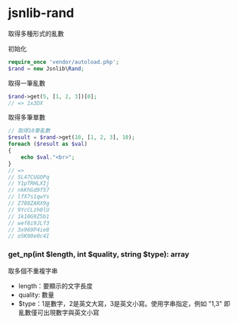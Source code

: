 # jsnlib-rand
取得多種形式的亂數

初始化
````php
require_once 'vendor/autoload.php';
$rand = new Jsnlib\Rand;
````
取得一筆亂數
````php
$rand->get(5, [1, 2, 3])[0];
// => 1x3DX
````
取得多筆單數
````php
// 取得10筆亂數
$result = $rand->get(10, [1, 2, 3], 10);
foreach ($result as $val) 
{
    echo $val."<br>";
}
// => 
// SL47CUGOPq
// Y1pTRHLXIj
// nkKhGd9f57
// lfX7s1qwYs
// Z788ZARX9g
// 9YcCLzh0lU
// 1k10G9Z5b1
// wef8i9JLf3
// 3x969P4ie8
// o5K00e0c4I
````

### get_np(int $length, int $quality, string $type): array
取多個不重複字串
- length：要顯示的文字長度
- quality: 數量
- $type：1是數字，2是英文大寫，3是英文小寫。使用字串指定，例如 "1,3" 即亂數僅可出現數字與英文小寫


